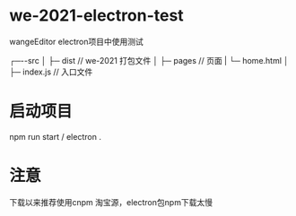 # we-2021-electron-test
wangeEditor electron项目中使用测试

┌─--src
│      ├─ dist // we-2021 打包文件
│      ├─ pages // 页面
|           └─ home.html
│      ├─ index.js // 入口文件

# 启动项目
npm run start / electron .

# 注意
下载以来推荐使用cnpm 淘宝源，electron包npm下载太慢
